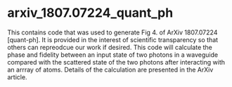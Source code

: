 # arxiv_1807.07224_quant_ph
This contains code that was used to generate Fig 4. of ArXiv 1807.07224 [quant-ph]. It is provided in the interest of scientific transparency so that others can repreodcue our work if desired. This code will calculate the phase and fidelity between an input state of two photons in a waveguide compared with the scattered state of the two photons after interacting with an arrray of atoms. Details of the calculation are presented in the ArXiv article. 
